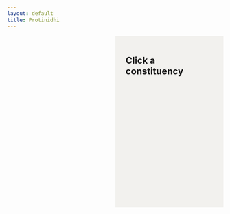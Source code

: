 ```yaml
---
layout: default
title: Protinidhi
---
```


<style>

  #tooltip {
    position: absolute;
    padding: 4px 8px;
    background: #333;
    color: #fff;
    border-radius: 4px;
    font-size: 12px;
    pointer-events: none;
    display: none;
  }

  #layout {
    display: flex;
    flex-wrap: wrap;
  }
#map-container {
  min-height: 400px; /* ensures the container isn't empty */
}

  #map-container, #constituency-detail {
    width: 50%;
    padding: 1rem;
    box-sizing: border-box;
    min-height: 400px;
  }

  #constituency-detail {
background-color: #F2F1EE;
    padding: 1rem 1.5rem;
  }

  #map-container svg {
    width: 100%;
    height: auto;
    display: block;
  }

  #map-container path:hover {
  fill: #87ceeb !important;
}

.winner-party {
  background-color: rgb(255, 153, 51);
    color: rgb(255, 255, 255);
    font-weight: 700;
    font-size: .875rem;
    line-height: 1.25rem;
    font-family: ui-monospace;
        padding-left: .2rem;
    padding-right: .2rem;
    border-radius: .375rem;
    display: inline-flex;
    margin-bottom: .2rem;
}

/* Default style */
.winner-party {
  font-weight: 700;
  font-size: .875rem;
  line-height: 1.25rem;
  font-family: ui-monospace;
  padding: 0.2rem 0.4rem;
  border-radius: 0.375rem;
  display: inline-flex;
  margin-bottom: 0.2rem;
}

/* Party-specific overrides */
.party-bnp { background: #004488; color: #fff;}
.party-awami-league { background: #006600; color: #fff; }
.party-jamaat { background: #660066; color: #fff; }
.party-jatiya-party { background: #990000; color: #fff; }
.party-independent { background: #666; color: #fff; }
.party-jasad { background: #003366; color: #fff; }
.party-workers-party { background: #a80000; color: #fff; }
.party-jp { background: #cc6600; color: #fff; }
.party-bnf { background: #009999; color: #fff; }
.party-tarikat-fedaration { background: #006680; color: #fff; }
.party-ldp { background: #990099; color: #fff; }
.party-bikalpa-dhara { background: #336699; color: #fff; }
.party-gono-forum { background: #5555aa; color: #fff; }
.party-kalyan-party { background: #884400; color: #fff; }

.winner-name {
font-weight: 500;
    font-size: 2rem;
    line-height: 1.5rem;
    text-wrap: pretty;
    width: -moz-fit-content;
    width: fit-content;
    font-family: "Playfair Display", serif;
}



#other-candidates ul {
  display: grid;
  grid-template-columns: repeat(3, 1fr);
  gap: 0.75rem;
  list-style: none;
  padding: 0;
  margin: 0.5rem 0;
}

#other-candidates li {
  background: #f9f9f9;
  padding: 0.75rem;
  border-radius: 6px;
  box-shadow: 0 1px 2px rgba(0,0,0,0.05);
}

#other-candidates li a {
 color: gray;
    text-decoration: none;
    background-color: #F6F1EF;
    font-size: .75rem;
    padding: .25rem .5rem;
}

#other-candidates li a:hover {
  text-decoration: underline;
}

.nonwinner-grid {
  display: grid;
  grid-template-columns: repeat(3, 1fr);
  gap: 0.75rem;
  list-style: none;
  padding: 0;
  margin: 0.5rem 0;
}
.nonwinner-card {
  padding: 0.75rem;
  background: #f9f9f9;
  border-radius: 6px;
  box-shadow: 0 1px 2px rgba(0,0,0,0.05);
  display: flex;
  align-items: flex-start;
}

.nonwinner-card-inner {
  display: flex;
  gap: 0.75rem;
}

.party-icon {
  width: 40px;
  height: 40px;
  object-fit: contain;
  flex-shrink: 0;
}

.nonwinner-info {
  flex-grow: 1;
}

.nonwinner-name {
  font-weight: 700;
  font-size: 1rem;
  margin-bottom: 0.2rem;
}

.nonwinner-party {
  font-size: 0.9rem;
  color: #555;
  margin-bottom: 0.4rem;
}


.learn-more-button {
 color: #fff;
    background-color: #BC8585;
    letter-spacing: .05em;
    font-weight: 500;
    font-size: .875rem;
    line-height: 1.25rem;
    padding: .5rem 1rem;
}

#election-select {
  appearance: none; /* Removes native styling */
  -webkit-appearance: none;
  -moz-appearance: none;
  background-color: #F0EFEB;
  border: 1px solid #6C6B66;
  padding: 0.5em 2.5em 0.5em 1em;
  font-size: 1rem;
  font-family: inherit;
  color: #333;
  border-radius: 6px;
  background-image: url('data:image/svg+xml;charset=US-ASCII,<svg xmlns="http://www.w3.org/2000/svg" width="12" height="8" viewBox="0 0 12 8"><path fill="%236C6B66" d="M6 8L0 0h12z"/></svg>');
  background-repeat: no-repeat;
  background-position: right 1em center;
  background-size: 0.65em auto;
  cursor: pointer;
  transition: border-color 0.2s ease-in-out, box-shadow 0.2s ease-in-out;
}

#election-select:focus {
  outline: none;
  border-color: #BC8585;
  box-shadow: 0 0 0 2px rgba(188, 133, 133, 0.3);
}

@media (max-width: 541px) {
 
  #map-container,
  #constituency-detail {
    width: 100%;
    display: block;
  }

  #layout {
    flex-direction: column;
  }
}

</style>

<div id="layout">
  <div id="map-container"></div>

  <div id="constituency-detail">
    <h2>Click a constituency</h2>
    <label for="election-select" style="display: none;">Select election:</label>
    <select id="election-select" style="display: none;"></select>
    <div id="constituency-content"></div>
  </div>

  <div id="other-candidates" style="padding: 1rem;"></div>
</div>

<div id="tooltip"></div>


<script>
  document.addEventListener("DOMContentLoaded", function() {
    console.log("✅ DOM fully loaded and parsed.");

    const candidates = {{ site.data.all_candidates_national_elections_bangladesh | jsonify }};
    console.log("📦 Candidates data loaded:", candidates.length);

    const tooltip = document.getElementById("tooltip");
    const contentDiv = document.getElementById("constituency-content");
    const select = document.getElementById("election-select");
    const label = document.querySelector("label[for='election-select']");
    const othersDiv = document.getElementById("other-candidates");

    let currentConstituency = null;
    let electionOptions = [];

    function updateContent() {
      console.log("🔁 updateContent called");

      if (!currentConstituency || !select.value) {
        console.warn("⛔ No constituency or election selected.");
        return;
      }

      const selectedElection = select.value;
      console.log("🗳 Selected election:", selectedElection);
      const seatName = currentConstituency.replace(/-/g, ' ').toUpperCase();
      contentDiv.innerHTML = `<h2>${seatName}</h2>`;

      const filtered = candidates.filter(c =>
        c.Constituency.toLowerCase() === currentConstituency &&
        c.election === selectedElection
      );
      console.log("🔍 Filtered candidates:", filtered.length);

      if (filtered.length === 0) {
        contentDiv.innerHTML += "<p>No candidates found.</p>";
        othersDiv.innerHTML = "";
        return;
      }

      const winners = filtered.find(c => {
        const val = (c.Winners ?? '').toString().trim().toLowerCase();
        return val === 'yes';
      });
      console.log("🏆 Winner found:", winners ? winners.Name : "None");

      // [Winner and nonWinner rendering code remains unchanged]
    }

    fetch('GRED_20190215_Bangladesh/bd_constituencies_shapefile/bangladesh_constituencies.svg')
      .then(res => {
        console.log("📡 Fetching SVG map...");
        return res.text();
      })
      .then(svg => {
        console.log("🗺️ SVG map loaded");
        document.getElementById("map-container").innerHTML = svg;

        const allPaths = document.querySelectorAll('#map-container path');
        console.log("🧩 Paths found:", allPaths.length);

        if (allPaths.length === 0) {
          console.error("❌ No <path> elements found in SVG.");
        }

        allPaths.forEach(path => {
          const seatId = path.id;

          path.style.cursor = 'pointer';

          path.addEventListener('mousemove', (e) => {
            tooltip.style.left = (e.pageX + 10) + "px";
            tooltip.style.top = (e.pageY + 10) + "px";
            tooltip.textContent = seatId.replace(/-/g, " ").toUpperCase();
            tooltip.style.display = "block";
          });

          path.addEventListener('mouseleave', () => {
            tooltip.style.display = "none";
          });

          path.addEventListener('click', () => {
            currentConstituency = seatId.toLowerCase();
            console.log("📍 Clicked constituency:", currentConstituency);

            const related = candidates.filter(c =>
              c.Constituency.toLowerCase() === currentConstituency
            );
            console.log("🧮 Related candidates for constituency:", related.length);

            const elections = {};
            related.forEach(c => {
              elections[c.election] = parseInt(c.Order) || 99;
            });

            electionOptions = Object.entries(elections)
              .sort((a, b) => a[1] - b[1])
              .map(e => e[0]);

            console.log("🗂️ Election options sorted by order:", electionOptions);

            select.innerHTML = electionOptions.map(e => `<option value="${e}">${e}</option>`).join("");
            select.value = electionOptions[0];
            select.style.display = 'inline-block';
            label.style.display = 'inline-block';

            updateContent();
          });
        });

        select.addEventListener('change', updateContent);

        // Auto-select a random constituency
        const allConstituencies = [...new Set(candidates.map(c => c.Constituency.toLowerCase()))];
        const randomConstituency = allConstituencies[Math.floor(Math.random() * allConstituencies.length)];
        console.log("🎯 Auto-selecting random constituency:", randomConstituency);

        const randomPath = document.querySelector(`#map-container path[id="${randomConstituency}"]`);
        if (randomPath) {
          randomPath.dispatchEvent(new Event('click'));
        } else {
          console.warn("⚠️ No SVG path matched random constituency:", randomConstituency);
        }
      })
      .catch(error => {
        console.error("🚨 Error loading SVG map:", error);
      });
  });
</script>
